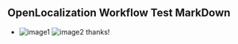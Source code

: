 ## OpenLocalization Workflow Test MarkDown
* ![image1](.\f744d414-ede2-4108-8b38-893a3eb50e45.PNG)   ![image2](.\059e5ccb-a483-4c9c-8093-1706f8a627a1.png) 
thanks!